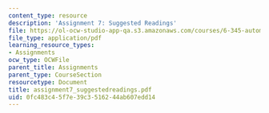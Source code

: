 ```yaml
---
content_type: resource
description: 'Assignment 7: Suggested Readings'
file: https://ol-ocw-studio-app-qa.s3.amazonaws.com/courses/6-345-automatic-speech-recognition-spring-2003/0fc483c45f7e39c3516244ab607edd14_assignment7_suggestedreadings.pdf
file_type: application/pdf
learning_resource_types:
- Assignments
ocw_type: OCWFile
parent_title: Assignments
parent_type: CourseSection
resourcetype: Document
title: assignment7_suggestedreadings.pdf
uid: 0fc483c4-5f7e-39c3-5162-44ab607edd14
---
```

